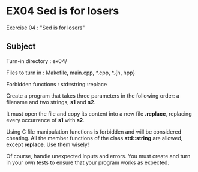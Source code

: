 # EX04 Sed is for losers

Exercise 04 : "Sed is for losers"

## Subject

Turn-in directory : ex04/

Files to turn in : Makefile, main.cpp, *.cpp, *.{h, hpp}

Forbidden functions : std::string::replace

Create a program that takes three parameters in the following order: a filename and two strings, **s1** and **s2**.

It must open the file **<filename>** and copy its content into a new file **<filename>.replace**, replacing every occurrence of **s1** with **s2**.

Using C file manipulation functions is forbidden and will be considered cheating. All the member functions of the class **std::string** are allowed, except **replace**. Use them wisely!

Of course, handle unexpected inputs and errors. You must create and turn in your own tests to ensure that your program works as expected.
